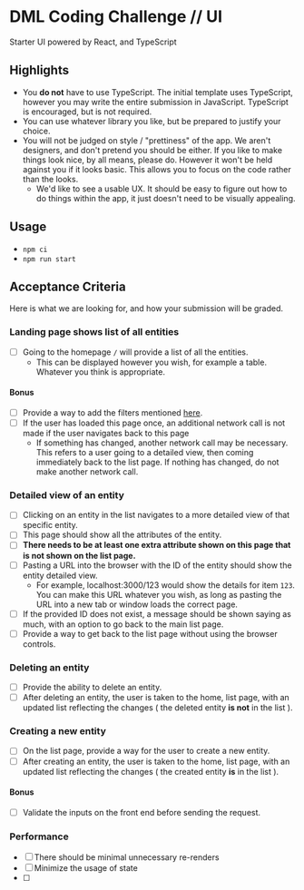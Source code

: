 # DML Coding Challenge // UI

Starter UI powered by React, and TypeScript

## Highlights

- You **do not** have to use TypeScript. The initial template uses TypeScript, however you may write the entire submission in JavaScript. TypeScript is encouraged, but is not required.
- You can use whatever library you like, but be prepared to justify your choice.
- You will not be judged on style / "prettiness" of the app. We aren't designers, and don't pretend you should be either. If you like to make things look nice, by all means, please do. However it won't be held against you if it looks basic. This allows you to focus on the code rather than the looks.
  - We'd like to see a usable UX. It should be easy to figure out how to do things within the app, it just doesn't need to be visually appealing.

## Usage

- `npm ci`
- `npm run start`

## Acceptance Criteria

Here is what we are looking for, and how your submission will be graded.

### Landing page shows list of all entities

- [ ] Going to the homepage `/` will provide a list of all the entities.
  - This can be displayed however you wish, for example a table. Whatever you think is appropriate.

#### Bonus

- [ ] Provide a way to add the filters mentioned [here](../api/README.md#bonus).
- [ ] If the user has loaded this page once, an additional network call is not made if the user navigates back to this page
  - If something has changed, another network call may be necessary. This refers to a user going to a detailed view, then coming immediately back to the list page. If nothing has changed, do not make another network call.

### Detailed view of an entity

- [ ] Clicking on an entity in the list navigates to a more detailed view of that specific entity.
- [ ] This page should show all the attributes of the entity. 
- [ ] **There needs to be at least one extra attribute shown on this page that is not shown on the list page.**
- [ ] Pasting a URL into the browser with the ID of the entity should show the entity detailed view.
  - For example, localhost:3000/123 would show the details for item `123`. You can make this URL whatever you wish, as long as pasting the URL into a new tab or window loads the correct page.
- [ ] If the provided ID does not exist, a message should be shown saying as much, with an option to go back to the main list page.
- [ ] Provide a way to get back to the list page without using the browser controls.

### Deleting an entity

- [ ] Provide the ability to delete an entity.
- [ ] After deleting an entity, the user is taken to the home, list page, with an updated list reflecting the changes ( the deleted entity **is not** in the list ).

### Creating a new entity

- [ ] On the list page, provide a way for the user to create a new entity.
- [ ] After creating an entity, the user is taken to the home, list page, with an updated list reflecting the changes ( the created entity **is** in the list ).

#### Bonus

- [ ] Validate the inputs on the front end before sending the request.
 
### Performance

- [ ] There should be minimal unnecessary re-renders
- [ ] Minimize the usage of state
- [ ] 